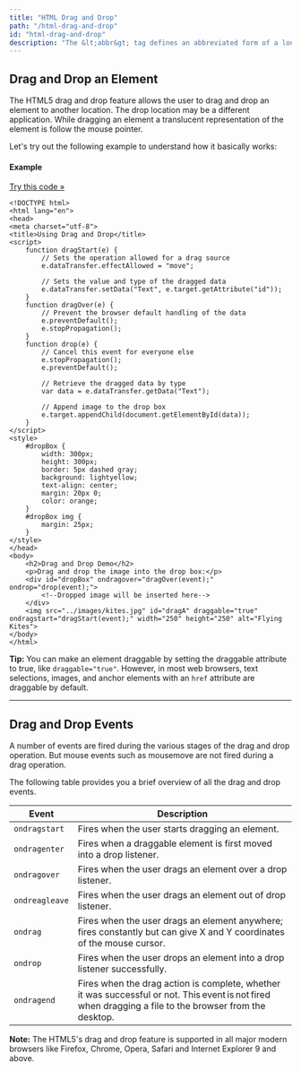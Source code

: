 ```yaml
---
title: "HTML Drag and Drop"
path: "/html-drag-and-drop"
id: "html-drag-and-drop"
description: "The &lt;abbr&gt; tag defines an abbreviated form of a longer word or phrase."
---
```


## Drag and Drop an Element

The HTML5 drag and drop feature allows the user to drag and drop an element to another location. The drop location may be a different application. While dragging an element a translucent representation of the element is follow the mouse pointer.

Let's try out the following example to understand how it basically works:

#### Example

[Try this code »](https://www.tutorialrepublic.com/codelab.php?topic=html5&file=drag-and-drop-elements "Try this code using online Editor")

    <!DOCTYPE html>
    <html lang="en">
    <head>
    <meta charset="utf-8">
    <title>Using Drag and Drop</title>
    <script>
        function dragStart(e) {
            // Sets the operation allowed for a drag source
            e.dataTransfer.effectAllowed = "move";
        
            // Sets the value and type of the dragged data
            e.dataTransfer.setData("Text", e.target.getAttribute("id"));
        }
        function dragOver(e) {
            // Prevent the browser default handling of the data
            e.preventDefault();
            e.stopPropagation();
        }
        function drop(e) {
            // Cancel this event for everyone else
            e.stopPropagation();
            e.preventDefault();
        
            // Retrieve the dragged data by type
            var data = e.dataTransfer.getData("Text");
        
            // Append image to the drop box
            e.target.appendChild(document.getElementById(data));
        }
    </script>
    <style>
        #dropBox {
            width: 300px;
            height: 300px;
            border: 5px dashed gray;
            background: lightyellow;
            text-align: center;
            margin: 20px 0;
            color: orange;
        }
        #dropBox img {
            margin: 25px;
        }
    </style>
    </head>
    <body>
        <h2>Drag and Drop Demo</h2>
        <p>Drag and drop the image into the drop box:</p>
        <div id="dropBox" ondragover="dragOver(event);" ondrop="drop(event);">
            <!--Dropped image will be inserted here-->
        </div>
        <img src="../images/kites.jpg" id="dragA" draggable="true" ondragstart="dragStart(event);" width="250" height="250" alt="Flying Kites">
    </body>
    </html>

**Tip:** You can make an element draggable by setting the draggable attribute to true, like `draggable="true"`. However, in most web browsers, text selections, images, and anchor elements with an `href` attribute are draggable by default.

* * *

## Drag and Drop Events

A number of events are fired during the various stages of the drag and drop operation. But mouse events such as mousemove are not fired during a drag operation.

The following table provides you a brief overview of all the drag and drop events.

| Event | Description |
| --- | --- |
| `ondragstart` | Fires when the user starts dragging an element. |
| `ondragenter` | Fires when a draggable element is first moved into a drop listener. |
| `ondragover` | Fires when the user drags an element over a drop listener. |
| `ondreagleave` | Fires when the user drags an element out of drop listener. |
| `ondrag` | Fires when the user drags an element anywhere; fires constantly but can give X and Y coordinates of the mouse cursor. |
| `ondrop` | Fires when the user drops an element into a drop listener successfully. |
| `ondragend` | Fires when the drag action is complete, whether it was successful or not. This event is not fired when dragging a file to the browser from the desktop. |

**Note:** The HTML5's drag and drop feature is supported in all major modern browsers like Firefox, Chrome, Opera, Safari and Internet Explorer 9 and above.